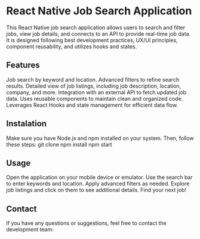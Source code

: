 # React Native Job Search Application

This React Native job search application allows users to search and filter jobs, view job details, and connects to an API to provide real-time job data. It is designed following best development practices, UX/UI principles, component reusability, and utilizes hooks and states.

## Features

Job search by keyword and location.
Advanced filters to refine search results.
Detailed view of job listings, including job description, location, company, and more.
Integration with an external API to fetch updated job data.
Uses reusable components to maintain clean and organized code.
Leverages React Hooks and state management for efficient data flow.

## Instalation

Make sure you have Node.js and npm installed on your system. Then, follow these steps:
git clone
npm install
npm start

## Usage

Open the application on your mobile device or emulator.
Use the search bar to enter keywords and location.
Apply advanced filters as needed.
Explore job listings and click on them to see additional details.
Find your next job!

## Contact

If you have any questions or suggestions, feel free to contact the development team:

